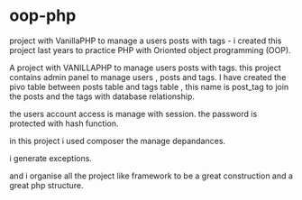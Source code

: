 # oop-php
project with VanillaPHP to manage a users posts with tags - i created this project last years to practice  PHP  with Orionted object programming (OOP).

A project with VANILLAPHP to manage users posts with tags.
this project contains admin panel to manage users , posts and tags.
I have created the pivo table between posts table and tags table , this name is post_tag to join the posts and the tags with database relationship.

the users account access is manage with session.
the password is protected with hash function.

in this project i used composer the manage depandances.

i generate exceptions.

and i organise all the project like framework to be a great construction and a great php structure.



